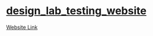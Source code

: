 # [design_lab_testing_website](https://garggopal2001.github.io/design_lab_testing_website/)

[Website Link](https://garggopal2001.github.io/design_lab_testing_website/)

